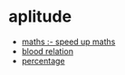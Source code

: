 # aplitude
* [maths :- speed up maths](https://youtu.be/YbecVX3vr9k)
* [blood relation ](https://youtu.be/6dAICBbsx2M)
* [percentage](https://youtu.be/6dAICBbsx2M)
